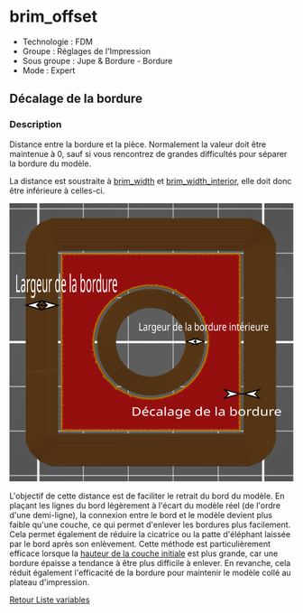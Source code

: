 # brim_offset

* Technologie : FDM
* Groupe : Réglages de l'Impression
* Sous groupe : Jupe & Bordure - Bordure
* Mode : Expert

## Décalage de la bordure

### Description

Distance entre la bordure et la pièce. Normalement la valeur doit être maintenue à 0, sauf si vous rencontrez de grandes difficultés pour séparer la bordure du modèle. 

La distance est soustraite à [brim_width](brim_width.md) et [brim_width_interior](brim_width_interior.md), elle doit donc être inférieure à celles-ci.

![brim_offset](./images/brim_offset/001.svg)

L'objectif de cette distance est de faciliter le retrait du bord du modèle. En plaçant les lignes du bord légèrement à l'écart du modèle réel (de l'ordre d'une demi-ligne), la connexion entre le bord et le modèle devient plus faible qu'une couche, ce qui permet d'enlever les bordures plus facilement. Cela permet également de réduire la cicatrice ou la patte d'éléphant laissée par le bord après son enlèvement. Cette méthode est particulièrement efficace lorsque la [hauteur de la couche initiale](initial_layer_height.md) est plus grande, car une bordure épaisse a tendance à être plus difficile à enlever. En revanche, cela réduit également l'efficacité de la bordure pour maintenir le modèle collé au plateau d'impression. 

[Retour Liste variables](variable_list.md)